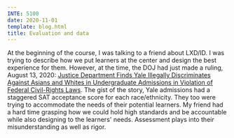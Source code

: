 ```yaml
---
INTE: 5100
date: 2020-11-01
template: blog.html
title: Evaluation and data
---
```


At the beginning of the course, I was talking to a friend about LXD/ID. I was trying to describe how we put learners at the center and design the best experience for them. However, at the time, the DOJ had just made a ruling, August 13, 2020: [Justice Department Finds Yale Illegally Discriminates Against Asians and Whites in Undergraduate Admissions in Violation of Federal Civil-Rights Laws](https://www.justice.gov/opa/pr/justice-department-finds-yale-illegally-discriminates-against-asians-and-whites-undergraduate). The gist of the story, Yale admissions had a staggered SAT acceptance score for each race/ethnicity. They too were trying to accommodate the needs of their potential learners. My friend had a hard time grasping how we could hold high standards and be accountable while also designing to the learners' needs. Assessment plays into their misunderstanding as well as rigor.
